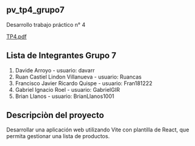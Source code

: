 ## pv_tp4_grupo7
Desarrollo trabajo práctico n° 4

[TP4.pdf](https://virtual.unju.edu.ar/pluginfile.php/905610/mod_resource/content/1/Trabajo%20Pr%C3%A1ctico%204.pdf)

## Lista de Integrantes Grupo 7
1. Davide Arroyo - usuario: davarr
2. Ruan Castiel Lindon Villanueva - usuario: Ruancas
3. Francisco Javier Ricardo Quispe - usuario: Fran181222
4. Gabriel Ignacio Roel - usuario: GabrielGIR
5. Brian Llanos - usuario: BrianLlanos1001

## Descripciòn del proyecto
Desarrollar una aplicación web utilizando Vite con plantilla de React, que permita gestionar una lista de productos. 
